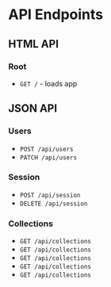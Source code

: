 # API Endpoints
## HTML API
### Root
  * `GET /` - loads app

## JSON API
### Users
- `POST /api/users`
- `PATCH /api/users`

### Session
- `POST /api/session`
- `DELETE /api/session`

### Collections
- `GET /api/collections`
- `GET /api/collections`
- `GET /api/collections`
- `GET /api/collections`
- `GET /api/collections`
